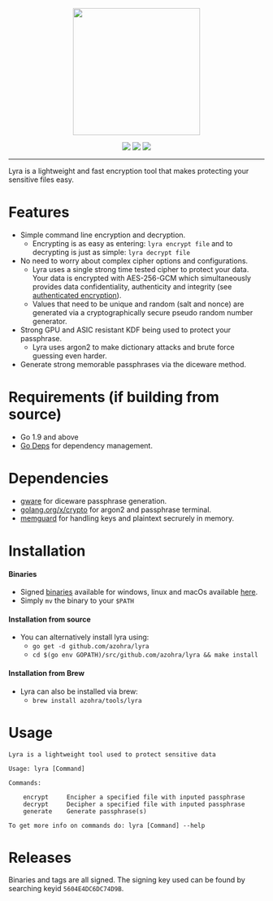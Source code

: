 <p align="center">
  <img src="https://cdn.rawgit.com/azohra/lyra/master/docs/assets/logo.svg" height="250" width="250" />
  <p align="center">
    <a href="https://travis-ci.org/azohra/lyra"><img src="https://travis-ci.org/azohra/lyra.svg?branch=master"></a>
    <a href="https://goreportcard.com/report/github.com/azohra/lyra"><img src="https://goreportcard.com/badge/github.com/azohra/lyra"></a>
    <a href="https://github.com/azohra/lyra/blob/master/LICENSE"><img src="https://img.shields.io/badge/License-BSD%203--Clause-blue.svg"></a>
  </p>
</p>

---
Lyra is a lightweight and fast encryption tool that makes protecting your sensitive files easy. 

# Features
* Simple command line encryption and decryption. 
  * Encrypting is as easy as entering: `lyra encrypt file` and to decrypting is just as simple: `lyra decrypt file`
* No need to worry about complex cipher options and configurations.
  * Lyra uses a single strong time tested cipher to protect your data. Your data is encrypted with AES-256-GCM which simultaneously provides data confidentiality, authenticity and integrity (see [authenticated encryption](https://en.wikipedia.org/wiki/Authenticated_encryption)).
  * Values that need to be unique and random (salt and nonce) are generated via a cryptographically secure pseudo random number generator.
* Strong GPU and ASIC resistant KDF being used to protect your passphrase.
  * Lyra uses argon2 to make dictionary attacks and brute force guessing even harder.
* Generate strong memorable passphrases via the diceware method.

# Requirements (if building from source)
* Go 1.9 and above
* [Go Deps](https://golang.github.io/dep/) for dependency management.

# Dependencies
* [gware](https://github.com/brsmsn/gware) for diceware passphrase generation.
* [golang.org/x/crypto](https://github.com/golang/crypto) for argon2 and passphrase terminal.
* [memguard](https://github.com/awnumar/memguard) for handling keys and plaintext secrurely in memory.

# Installation
#### Binaries
* Signed [binaries](#releases) available for windows, linux and macOs available [here](https://github.com/azohra/lyra/releases).
* Simply `mv` the binary to your `$PATH`
#### Installation from source
* You can alternatively install lyra using:
  * `go get -d github.com/azohra/lyra`
  * `cd $(go env GOPATH)/src/github.com/azohra/lyra && make install`
#### Installation from Brew
* Lyra can also be installed via brew:
  * `brew install azohra/tools/lyra`

# Usage
```
Lyra is a lightweight tool used to protect sensitive data

Usage: lyra [Command]

Commands:

	encrypt		Encipher a specified file with inputed passphrase
	decrypt		Decipher a specified file with inputed passphrase
	generate	Generate passphrase(s)
		
To get more info on commands do: lyra [Command] --help
```

# Releases
Binaries and tags are all signed. The signing key used can be found by searching keyid `5604E4DC6DC74D9B`.
